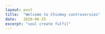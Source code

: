 ```yaml
---
layout: post
title:  "Welcome to Chinmoy controversies"
date:   2020-06-25
excerpt: "soul create fulfil"
---
```

